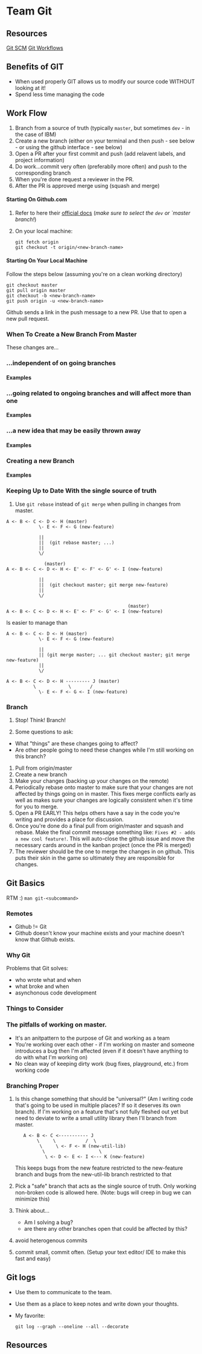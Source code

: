 Team Git
========

Resources
---------

[Git SCM][git-scm]
[Git Workflows][git-scm-workflows]

Benefits of GIT
---------------

* When used properly GIT allows us to modify our source code WITHOUT looking at
  it! 
* Spend less time managing the code

Work Flow
---------

1. Branch from a source of truth (typically `master`, but sometimes `dev` - in
   the case of IBM)
1. Create a new branch (either on your terminal and then push - see below - or
   using the github interface - see below)
1. Open a PR after your first commit and push (add relavent labels, and project
   information)
1. Do work...commit very often (preferablly more often) and push to the
   corresponding branch
1. When you're done request a reviewer in the PR.
1. After the PR is approved merge using (squash and merge)

#### Starting On Github.com

1. Refer to here their [official docs][github-new-branch] (_make sure to select
   the `dev` or `master branch!_)
1. On your local machine: 

    ```
    git fetch origin
    git checkout -t origin/<new-branch-name>
    ```

#### Starting On Your Local Machine

Follow the steps below (assuming you're on a clean working directory)

```
git checkout master
git pull origin master
git checkout -b <new-branch-name>
git push origin -u <new-branch-name>
```

Github sends a link in the push message to a new PR. Use that to open a new
pull request.

### When To Create a New Branch From Master

These changes are...

### ...independent of on going branches

#### Examples

### ...going related to ongoing branches and will affect more than one

#### Examples

### ...a new idea that may be easily thrown away

#### Examples

### Creating a new Branch

#### Examples

### Keeping Up to Date With the single source of truth

1. Use `git rebase` instead of `git merge` when pulling in changes from master.

  ```
  A <- B <- C <- D <- H (master)
              \- E <- F <- G (new-feature)

              ||
              ||  (git rebase master; ...)
              ||
              \/

                (master)
  A <- B <- C <- D <- H <- E' <- F' <- G' <- I (new-feature)

              ||
              ||  (git checkout master; git merge new-feature)
              ||
              \/

                                               (master) 
  A <- B <- C <- D <- H <- E' <- F' <- G' <- I (new-feature)
  ```
Is easier to manage than

  ```
  A <- B <- C <- D <- H (master)
              \- E <- F <- G (new-feature)

              ||
              || (git merge master; ... git checkout master; git merge new-feature)
              ||
              \/

  A <- B <- C <- D <- H --------- J (master)
            \            \       /
              \- E <- F <- G <- I (new-feature)
  ```

### Branch

1. Stop! Think! Branch!

1. Some questions to ask:

  * What "things" are these changes going to affect?
  * Are other people going to need these changes while I'm still working on
    this branch?

1. Pull from origin/master
1. Create a new branch
1. Make your changes (backing up your changes on the remote)
1. Periodically rebase onto master to make sure that your changes are not
   affected by things going on in master. This fixes merge conflicts early as
   well as makes sure your changes are logically consistent when it's time for
   you to merge.
1. Open a PR EARLY! This helps others have a say in the code you're writing and
   provides a place for discussion.
1. Once you're done do a final pull from origin/master and squash and rebase.
   Make the final commit message something like: `Fixes #2 - adds a new cool
   feature!`. This will auto-close the github issue and move the necessary 
   cards around in the kanban project (once the PR is merged)
1. The reviewer should be the one to merge the changes in on github. This puts
   their skin in the game so ultimately they are responsible for changes.

Git Basics
----------

RTM :) `man git-<subcommand>`

### Remotes ###

* Github != Git
* Github doesn't know your machine exists and your machine doesn't know that
  Github exists.

### Why Git ### 

Problems that Git solves:

  * who wrote what and when
  * what broke and when
  * asynchonous code development

### Things to Consider ###

### The pitfalls of working on master. ###
  
  * It's an anitpattern to the purpose of Git and working as a team
  * You're working over each other - if I'm working on master and someone
    introduces a bug then I'm affected (even if it doesn't have anything to do
    with what I'm working on)
  * No clean way of keeping dirty work (bug fixes, playground, etc.) from
    working code

### Branching Proper ###

1. Is this change something that should be "universal?" (Am I writing code
   that's going to be used in multiple places? If so it deserves its own
   branch). If I'm working on a feature that's not fully fleshed out yet but need to deviate to
   write a small utility library then I'll branch from master.

    ```
       A <- B <- C <----------- J 
            \     \           /  \
             \     \ <- F <- H (new-util-lib)
              \                    \ 
               \ <- D <- E <- I <--- K (new-feature)
    ```
    This keeps bugs from the new feature restricted to the new-feature branch
    and bugs from the new-util-lib branch restricted to that
           
  
1. Pick a "safe" branch that acts as the single source of truth. Only working
    non-broken code is allowed here. (Note: bugs will creep in bug we can minimize this)
1. Think about...
  
    * Am I solving a bug?
    * are there any other branches open that could be affected by this?
1. avoid heterogenous commits
1. commit small, commit often. (Setup your text editor/ IDE to make this fast
   and easy)


Git logs
--------

* Use them to communicate to the team.
* Use them as a place to keep notes and write down your thoughts.
* My favorite:

    ```
    git log --graph --oneline --all --decorate
    ```

Resources
---------

[cheatsheet]: N/A
[git-scm]: https://git-scm.com/
[git-scm-workflows]: https://git-scm.com/book/en/v2/Git-Branching-Branching-Workflows
[github-new-branch]: https://help.github.com/en/github/collaborating-with-issues-and-pull-requests/creating-and-deleting-branches-within-your-repository

